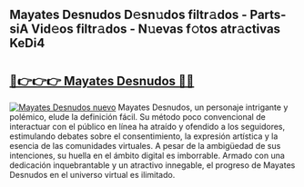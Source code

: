 ## Mayates Desnudos D𝚎sn𝚞dos filtr𝚊dos - Parts-siA Vid𝚎os filtr𝚊dos - N𝚞evas f𝚘tos atr𝚊ctivas KeDi4

# <h2><a href="http://mbczd6.tromn.icu/?c=Mayates+Desnudos">🔗👉👉👉 Mayates Desnudos 🔗🔗</a></h2>

[![Mayates Desnudos nuevo](https://i.imgur.com/pEAQMta.gif)](http://mbczd6.tromn.icu/?c=Mayates+Desnudos)
Mayates Desnudos, un personaje intrigante y polémico, elude la definición fácil. Su método poco convencional de interactuar con el público en línea ha atraído y ofendido a los seguidores, estimulando debates sobre el consentimiento, la expresión artística y la esencia de las comunidades virtuales. A pesar de la ambigüedad de sus intenciones, su huella en el ámbito digital es imborrable. Armado con una dedicación inquebrantable y un atractivo innegable, el progreso de Mayates Desnudos en el universo virtual es ilimitado.
